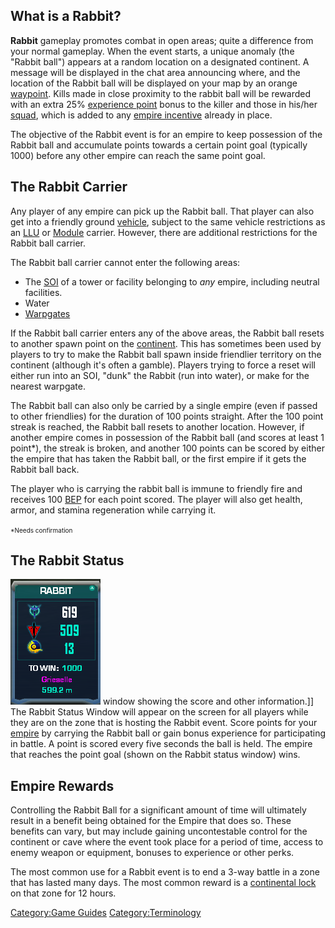 ## What is a Rabbit?

**Rabbit** gameplay promotes combat in open areas; quite a difference
from your normal gameplay. When the event starts, a unique anomaly (the
"Rabbit ball") appears at a random location on a designated continent. A
message will be displayed in the chat area announcing where, and the
location of the Rabbit ball will be displayed on your map by an orange
[waypoint](waypoint.md "wikilink"). Kills made in close proximity to the
rabbit ball will be rewarded with an extra 25% [experience
point](BEP.md "wikilink") bonus to the killer and those in his/her
[squad](squad.md "wikilink"), which is added to any [empire
incentive](Empire_Incentives.md "wikilink") already in place.

The objective of the Rabbit event is for an empire to keep possession of
the Rabbit ball and accumulate points towards a certain point goal
(typically 1000) before any other empire can reach the same point goal.

## The Rabbit Carrier

Any player of any empire can pick up the Rabbit ball. That player can
also get into a friendly ground [vehicle](vehicle.md "wikilink"), subject
to the same vehicle restrictions as an [LLU](LLU.md "wikilink") or
[Module](Module.md "wikilink") carrier. However, there are additional
restrictions for the Rabbit ball carrier.

The Rabbit ball carrier cannot enter the following areas:

- The [SOI](SOI.md "wikilink") of a tower or facility belonging to
  <i>any</i> empire, including neutral facilities.
- Water
- [Warpgates](Warpgate.md "wikilink")

If the Rabbit ball carrier enters any of the above areas, the Rabbit
ball resets to another spawn point on the
[continent](continent.md "wikilink"). This has sometimes been used by
players to try to make the Rabbit ball spawn inside friendlier territory
on the continent (although it's often a gamble). Players trying to force
a reset will either run into an SOI, "dunk" the Rabbit (run into water),
or make for the nearest warpgate.

The Rabbit ball can also only be carried by a single empire (even if
passed to other friendlies) for the duration of 100 points straight.
After the 100 point streak is reached, the Rabbit ball resets to another
location. However, if another empire comes in possession of the Rabbit
ball (and scores at least 1 point\*), the streak is broken, and another
100 points can be scored by either the empire that has taken the Rabbit
ball, or the first empire if it gets the Rabbit ball back.

The player who is carrying the rabbit ball is immune to friendly fire
and receives 100 [BEP](BEP.md "wikilink") for each point scored. The player
will also get health, armor, and stamina regeneration while carrying it.

<font size="1">\*Needs confirmation</font>

## The Rabbit Status

![](images/RabbitWindow.png "fig:RabbitWindow.png") window showing the score
and other information.\]\] The Rabbit Status Window will appear on the
screen for all players while they are on the zone that is hosting the
Rabbit event. Score points for your [empire](empire.md "wikilink") by
carrying the Rabbit ball or gain bonus experience for participating in
battle. A point is scored every five seconds the ball is held. The
empire that reaches the point goal (shown on the Rabbit status window)
wins.

## Empire Rewards

Controlling the Rabbit Ball for a significant amount of time will
ultimately result in a benefit being obtained for the Empire that does
so. These benefits can vary, but may include gaining uncontestable
control for the continent or cave where the event took place for a
period of time, access to enemy weapon or equipment, bonuses to
experience or other perks.

The most common use for a Rabbit event is to end a 3-way battle in a
zone that has lasted many days. The most common reward is a [continental
lock](continental_lock.md "wikilink") on that zone for 12 hours.

[Category:Game Guides](Category:Game_Guides.md "wikilink")
[Category:Terminology](Category:Terminology.md "wikilink")
